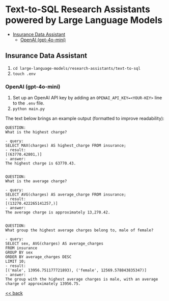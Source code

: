 # Text-to-SQL Research Assistants powered by Large Language Models

<!--
  DO NOT UPDATE THE TABLE OF CONTENTS MANUALLY
  run `npx markdown-toc -i README.md`.

  Please stick to 80-character line wraps as much as you can.
-->

<!-- toc -->

- [Insurance Data Assistant](#insurance-data-assistant)
  * [OpenAI (gpt-4o-mini)](#openai-gpt-4o-mini)

<!-- tocstop -->

## Insurance Data Assistant

1. `cd large-language-models/research-assistants/text-to-sql`
2. `touch .env`

### OpenAI (gpt-4o-mini)

1. Set up an OpenAI API key by adding an `OPENAI_API_KEY=<YOUR-KEY>` line to the `.env` file.
2. `python main.py`

The text below brings an example output (formatted to improve readability):

```text
QUESTION:
What is the highest charge?

- query:
SELECT MAX(charges) AS highest_charge FROM insurance;
- result:
[(63770.42801,)]
- answer:
The highest charge is 63770.43.


QUESTION:
What is the average charge?

- query:
SELECT AVG(charges) AS average_charge FROM insurance;
- result:
[(13270.422265141257,)]
- answer:
The average charge is approximately 13,270.42.


QUESTION:
What group the highest average charges belong to, male of female?

- query:
SELECT sex, AVG(charges) AS average_charges
FROM insurance
GROUP BY sex
ORDER BY average_charges DESC
LIMIT 10;
- result:
[('male', 13956.751177721893), ('female', 12569.578843835347)]
- answer:
The group with the highest average charges is male, with an average charge of approximately 13956.75.
```

[<< back](..)
